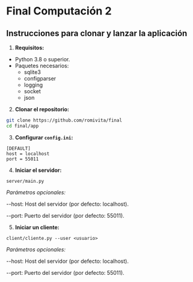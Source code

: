 # Final Computación 2

## Instrucciones para clonar y lanzar la aplicación

1. **Requisitos:**

- Python 3.8 o superior.
- Paquetes necesarios:
    - sqlite3
    - configparser
    - logging
    - socket
    - json

2. **Clonar el repositorio:**

```bash
git clone https://github.com/romivita/final
cd final/app
```

3. **Configurar `config.ini`:**

```
[DEFAULT]
host = localhost
port = 55011
```

4. **Iniciar el servidor:**

`server/main.py`

_Parámetros opcionales:_

--host: Host del servidor (por defecto: localhost).

--port: Puerto del servidor (por defecto: 55011).

5. **Iniciar un cliente:**

`client/cliente.py --user <usuario>`

_Parámetros opcionales:_

--host: Host del servidor (por defecto: localhost).

--port: Puerto del servidor (por defecto: 55011).